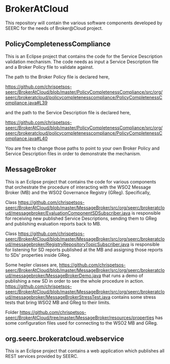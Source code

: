 BrokerAtCloud
=============

This repository will contain the various software components developed by SEERC for the needs of Broker@Cloud project.

PolicyCompletenessCompliance
----------------------------

This is an Eclipse project that contains the code for the Service Description validation mechanism. The code needs as input a Service Description file and a Broker Policy file to validate against.

The path to the Broker Policy file is declared here,

https://github.com/chrispetsos-seerc/BrokerAtCloud/blob/master/PolicyCompletenessCompliance/src/org/seerc/brokeratcloud/policycompletenesscompliance/PolicyCompletenessCompliance.java#L39

and the path to the Service Description file is declared here,

https://github.com/chrispetsos-seerc/BrokerAtCloud/blob/master/PolicyCompletenessCompliance/src/org/seerc/brokeratcloud/policycompletenesscompliance/PolicyCompletenessCompliance.java#L40

You are free to change those paths to point to your own Broker Policy and Service Description files in order to demonstrate the mechanism.


MessageBroker
----------------------------

This is an Eclipse project that contains the code for various components that orchestrate the procedure of interacting with the WSO2 Message Broker (MB) and the WSO2 Governance Registry (GReg). Specifically,

Class https://github.com/chrispetsos-seerc/BrokerAtCloud/blob/master/MessageBroker/src/org/seerc/brokeratcloud/messagebroker/EvaluationComponentSDSubscriber.java 
is responsible for receiving new published Service Descriptions, sending them to GReg and publishing evaluation reports back to MB.

Class https://github.com/chrispetsos-seerc/BrokerAtCloud/blob/master/MessageBroker/src/org/seerc/brokeratcloud/messagebroker/RegistryRepositoryTopicSubscriber.java 
is responsible for listening for SD reports published at the MB and assigning those reports to SDs' properties inside GReg.

Some hepler classes are,
https://github.com/chrispetsos-seerc/BrokerAtCloud/blob/master/MessageBroker/src/org/seerc/brokeratcloud/messagebroker/MessageBrokerDemo.java that runs a demo of publishing a new SD in order to see the whole procedure in action.
https://github.com/chrispetsos-seerc/BrokerAtCloud/blob/master/MessageBroker/src/org/seerc/brokeratcloud/messagebroker/MessageBrokerStressTest.java contains some stress tests that bring WSO2 MB and GReg to their limits.

Folder https://github.com/chrispetsos-seerc/BrokerAtCloud/tree/master/MessageBroker/resources/properties has some configuration files used for connecting to the WSO2 MB and GReg.

org.seerc.brokeratcloud.webservice
----------------------------

This is an Eclipse project that contains a web application which publishes all REST services provided by SEERC.
